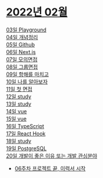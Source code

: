 # [2022년 02월](https://github.com/kongom2/kongom2/tree/main/learn/2022%EB%85%84/2%EC%9B%94)

[03일 Playground](./2022%EB%85%84/2%EC%9B%94/03%EC%9D%BC%20Playground.md)<br/>
[04일 개념정리](./2022%EB%85%84/2%EC%9B%94/04%EC%9D%BC%20%EA%B0%9C%EB%85%90%20%EC%A0%95%EB%A6%AC.md)<br/>
[05일 Github](./2022%EB%85%84/2%EC%9B%94/05%EC%9D%BC%20Github.md)<br/>
[06일 Next.js](./2022%EB%85%84/2%EC%9B%94/06%EC%9D%BC%20Nextjs.md)<br/>
[07일 모의면접](./2022%EB%85%84/2%EC%9B%94/07%EC%9D%BC%20%EB%AA%A8%EC%9D%98%EB%A9%B4%EC%A0%91.md)<br/>
[08일 그룹면접](./2022%EB%85%84/2%EC%9B%94/08%EC%9D%BC%20%EA%B7%B8%EB%A3%B9%EB%A9%B4%EC%A0%91.md)<br/>
[09일 항해를 마치고](./2022%EB%85%84/2%EC%9B%94/09%EC%9D%BC%20%ED%95%AD%ED%95%B4%EB%A5%BC%20%EB%A7%88%EC%B9%98%EA%B3%A0.md)<br/>
[10일 나를 알아보자](./2022%EB%85%84/2%EC%9B%94/10%EC%9D%BC%20%EB%82%98%EB%A5%BC%20%EC%95%8C%EC%95%84%EB%B3%B4%EC%9E%90.md)<br/>
[11일 첫 면접](https://github.com/kongom2/kongom2/blob/3eb043033c2c7d7bebcaf76142a4eb93b71c82fd/learn/2022%EB%85%84/2%EC%9B%94/11%EC%9D%BC%20%EC%B2%AB%20%EB%A9%B4%EC%A0%91.md)<br/>
[12일 study](https://github.com/kongom2/kongom2/blob/3eb043033c2c7d7bebcaf76142a4eb93b71c82fd/learn/2022%EB%85%84/2%EC%9B%94/12%EC%9D%BC%20study.md)<br/>
[13일 study](https://github.com/kongom2/kongom2/blob/507d7bf44811bee2b778003eb8bb4976512fa1cd/learn/2022%EB%85%84/2%EC%9B%94/13%EC%9D%BC%20study.md)<br/>
[14일 vue](https://github.com/kongom2/kongom2/blob/90b7ed75d81832396cbc56fdb9c186b110ff96c0/learn/2022%EB%85%84/2%EC%9B%94/14%EC%9D%BC%20vue.md)<br/>
[15일 vue](https://github.com/kongom2/kongom2/blob/90b7ed75d81832396cbc56fdb9c186b110ff96c0/learn/2022%EB%85%84/2%EC%9B%94/15%EC%9D%BC%20vue.md)<br/>
[16일 TypeScript](https://github.com/kongom2/kongom2/blob/f0b4c79a7c0da3ce03b2343faf563033d397a483/learn/2022%EB%85%84/2%EC%9B%94/16%EC%9D%BC%20TypeScript.md)<br/>
[17일 React Hook](https://github.com/kongom2/kongom2/blob/22bf7e9b178849b6c47c96765e01d7069391e9b7/learn/2022%EB%85%84/2%EC%9B%94/17%EC%9D%BC%20React%20Hook.md)<br/>
[18일 study](https://github.com/kongom2/kongom2/blob/c542f4978126d07fbc4b459f13fd7db5e0fc9e27/learn/2022%EB%85%84/2%EC%9B%94/18%EC%9D%BC%20study.md)<br/>
[19일 PostgreSQL](https://github.com/kongom2/kongom2/blob/c542f4978126d07fbc4b459f13fd7db5e0fc9e27/learn/2022%EB%85%84/2%EC%9B%94/19%EC%9D%BC%20PostgreSQL.md)<br/>
[20일 개발이 좋은 이유 또는 개발 관심분야](https://github.com/kongom2/kongom2/blob/8b2a67a7c44e9e54d62bf9a0b92ebba430f1a8e4/learn/2022%EB%85%84/2%EC%9B%94/20%EC%9D%BC%20%EA%B0%9C%EB%B0%9C%EC%9D%B4%20%EC%A2%8B%EC%9D%80%20%EC%9D%B4%EC%9C%A0%20%EB%98%90%EB%8A%94%20%EA%B0%9C%EB%B0%9C%20%EA%B4%80%EC%8B%AC%EB%B6%84%EC%95%BC.md)<br/>

- [06주차 프로젝트 끝, 이력서 시작](./2022%EB%85%84/06%EC%A3%BC%EC%B0%A8%20%ED%94%84%EB%A1%9C%EC%A0%9D%ED%8A%B8%20%EB%81%9D,%20%EC%9D%B4%EB%A0%A5%EC%84%9C%20%EC%8B%9C%EC%9E%91.md)<br/>

<!-- [07일 Next.js](./2022%EB%85%84/2%EC%9B%94/05%EC%9D%BC%20Nextjs.md)<br/> -->
